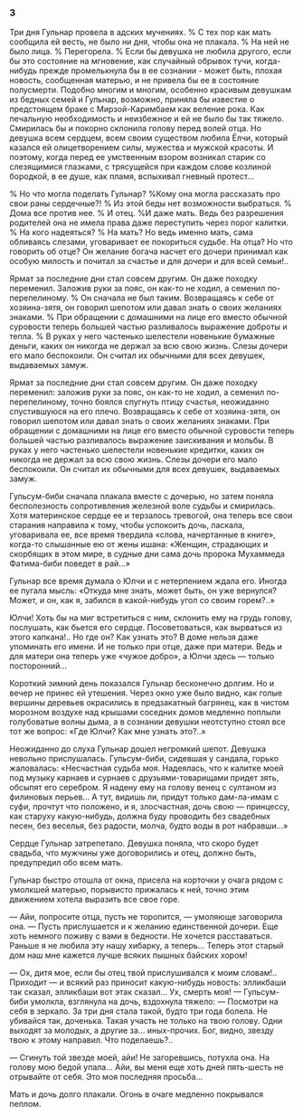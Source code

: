 ### 3

Три дня Гульнар провела в адских мучениях.
% С тех пор как мать сообщила ей весть, не было ни дня, чтобы она не плакала.
% На ней не было лица.
% Перегорела.
% Если бы девушка не любила другого, если бы это состояние на мгновение, как случайный обрывок тучи, когда-нибудь прежде промелькнула бы в ее сознании - может быть, плохая новость, сообщенная матерью, и не привела бы ее в состояние полусмерти.
Подобно многим и многим, особенно красивым девушкам из бедных семей и Гульнар, возможно, приняла бы известие о предстоящем браке с Мирзой-Каримбаем как веление рока.
Как печальную необходимость и неизбежное и ей не было бы так тяжело.
Смирилась бы и покорно склонила голову перед волей отца.
Но девушка всем сердцем, всем своим существом любила Ёлчи, который казался ей олицетворением силы, мужества и мужской красоты.
И поэтому, когда перед ее умственным взором возникал старик со слезящимися глазками, с трясущейся при каждом слове козлиной бородкой, в ее душе, как пламя, вспыхивал гневный протест…

% Но что могла поделать Гульнар?
%Кому она могла рассказать про свои раны сердечные?!
% Из этой беды нет возможности выбраться.
% Дома все против нее.
% И отец.
%И даже мать.
Ведь без разрешения родителей она не имела права даже переступить через порог калитки.
% На кого надеяться?
% На мать?
Но ведь именно мать, сама обливаясь слезами, уговаривает ее покориться судьбе.
На отца?
Но что говорить об отце?
Он желание богача насчет его дочери принимал как особую милость и почитал за счастье и для дочери и для всей семьи!..

Ярмат за последние дни стал совсем другим.
Он даже походку переменил.
Заложив руки за пояс, он как-то не ходил, а семенил по-перепелиному.
% Он сначала не был таким.
Возвращаясь к себе от хозяина-зятя, он говорил шепотом или давал знать о своих желаниях знаками.
% При обращении с домашними на лице его вместо обычной суровости теперь большей частью разливалось выражение доброты и тепла.
% В руках у него частенько шелестели новенькие бумажные деньги, каких он никогда не держал за всю свою жизнь.
Слезы дочери его мало беспокоили.
Он считал их обычными для всех девушек, выдаваемых замуж.

Ярмат за последние дни стал совсем другим.
Он даже походку переменил: заложив руки за пояс, он как-то не ходил, а семенил по-перепелиному, точно боялся спугнуть птицу счастья, неожиданно спустившуюся на его плечо.
Возвращаясь к себе от хозяина-зятя, он говорил шепотом или давал знать о своих желаниях знаками.
При обращении с домашними на лице его вместо обычной суровости теперь большей частью разливалось выражение заискивания и мольбы.
В руках у него частенько шелестели новенькие кредитки, каких он никогда не держал за всю свою жизнь.
Слезы дочери его мало беспокоили.
Он считал их обычными для всех девушек, выдаваемых замуж.

Гульсум-биби сначала плакала вместе с дочерью, но затем поняла бесполезность сопротивления железной воле судьбы и смирилась.
Хотя материнское сердце ее и терзалось тревогой, она теперь все свои старания направила к тому, чтобы успокоить дочь, ласкала, уговаривала ее, все время твердила «слова, начертанные в книге», когда-то слышанные ею от жены ишана:
«Женщин, страдающих и скорбящих в этом мире, в судные дни сама дочь пророка Мухаммеда Фатима-биби поведет в рай…»

Гульнар все время думала о Юлчи и с нетерпением ждала его.
Иногда ее пугала мысль:
«Откуда мне знать, может быть, он уже вернулся?
Может, и он, как я, забился в какой-нибудь угол со своим горем?..»

Юлчи!
Хоть бы на миг встретиться с ним, склонить ему на грудь голову, послушать, как бьется его сердце.
Посоветоваться, как вырваться из этого капкана!..
Но где он?
Как узнать это?
В доме нельзя даже упоминать его имени.
И не только при отце, даже при матери.
Ведь и для матери она теперь уже «чужое добро», а Юлчи здесь — только посторонний…

Короткий зимний день показался Гульнар бесконечно долгим.
Но и вечер не принес ей утешения.
Через окно уже было видно, как голые вершины деревьев окрасились в предзакатный багрянец, как в чистом морозном воздухе над крышами соседних домов медленно поплыли голубоватые волны дыма, а в сознании девушки неотступно стоял все тот же вопрос:
«Где Юлчи?
Как мне узнать это?..»

Неожиданно до слуха Гульнар дошел негромкий шепот.
Девушка невольно прислушалась.
Гульсум-биби, сидевшая у сандала, горько жаловалась:
«Несчастная судьба моя.
Надеялась, что к калитке моей под музыку карнаев и сурнаев с друзьями-товарищами придет зять, обсыпят его серебром.
Я надену ему на голову венец с султаном из филиновых перьев…
А тут, видишь ли, придут только дам-ла-имам с суфи, прочтут что положено, и я, злосчастная, дочь свою — принцессу, как старуху какую-нибудь, должна буду проводить без свадебных песен, без веселья, без радости, молча, будто воды в рот набравши…»

Сердце Гульнар затрепетало.
Девушка поняла, что скоро будет свадьба, что мужчины уже договорились и отец, должно быть, предупредил обо всем мать.

Гульнар быстро отошла от окна, присела на корточки у очага рядом с умолкшей матерью, порывисто прижалась к ней, точно этим движением хотела выразить все свое горе.

— Айи, попросите отца, пусть не торопится, — умоляюще заговорила она.
— Пусть прислушается и к желанию единственной дочери.
Еще хоть немного поживу с вами в бедности.
Не хочется расставаться.
Раньше я не любила эту нашу хибарку, а теперь…
Теперь этот старый дом наш мне кажется лучше всяких пышных байских хором!

— Ох, дитя мое, если бы отец твой прислушивался к моим словам!..
Приходит — и всякий раз приносит какую-нибудь новость: элликбаши так сказал, элликбаши вот этак сказал…
Ух, смерть моя!
— Гульсум-биби умолкла, взглянула на дочь, вздохнула тяжело: — Посмотри на себя в зеркало.
За три дня стала такой, будто три года болела.
Не убивайся так, доченька.
Такая участь не только на твою голову.
Одни выходят за молодых, а другие за… иных-прочих.
Бог, видно, звезду твою к этому направил.
Что поделаешь?..

— Сгинуть той звезде моей, айи!
Не загоревшись, потухла она.
На голову мою бедой упала…
Айи, вы меня еще хоть дней пять-шесть не отрывайте от себя.
Это моя последняя просьба…

Мать и дочь долго плакали.
Огонь в очаге медленно покрывался пеплом.
